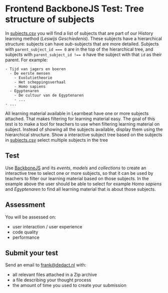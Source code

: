 # Frontend BackboneJS Test: Tree structure of subjects

In [subjects.csv](subjects.csv) you will find a list of subjects that are part of our History learning method (_Leswijs Geschiedenis_). 
These subjects have a hierarchical structure: subjects can have _sub_-subjects that are more detailed. 
Subjects with `parent_subject_id === 0` are in the top of the hierarchical tree, and subjects with `parent_subject_id !== 0` have the subject with that `id` as their parent.
For example:

```
- Tijd van jagers en boeren
  - De eerste mensen
    - Evolutietheorie
    - Het scheppingsverhaal
    - Homo sapiens
  - Egyptenaren
    - De cultuur van de Egyptenaren
    - ...
- ...
```

All learning material available in Learnbeat have one or more subjects attached. 
That makes filtering for learning material easy. 
The goal of this test is to make a tool for teachers to use when filtering learning material on subject. 
Instead of showing all the subjects available, display them using the hierarchical structure.
Show a interactive subject tree based on the subjects in [subjects.csv](subjects.csv) select multiple subjects in the tree

## Test

Use [BackboneJS](http://backbonejs.org/) and its _events_, _models_ and _collections_ to create an interactive tree 
to select one or more subjects, 
so that it can be used by teachers to filter our learning material based on those subjects. 
In the example above the user should be able to select for example *Homo sapiens* and *Egyptenaren* 
to find all learning material that is about those subjects.

## Assessment

You will be assessed on:

* user interaction / user experience
* code quality 
* performance

## Submit your test

Send an email to frank@dedact.nl with:
- all relevant files attached in a Zip archive
- a file describing your thought process
- the amount of time you used to create your submission


